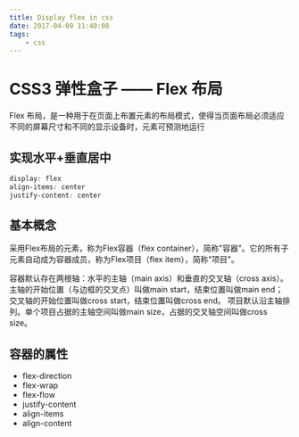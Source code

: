 ```yaml
---
title: Display flex in css
date: 2017-04-09 11:40:08
tags: 
	- css
---
```


# CSS3 弹性盒子 —— Flex 布局

Flex 布局，是一种用于在页面上布置元素的布局模式，使得当页面布局必须适应不同的屏幕尺寸和不同的显示设备时，元素可预测地运行

<!-- more -->

## 实现水平+垂直居中

```CSS
display: flex
align-items: center
justify-content: center
```

## 基本概念

采用Flex布局的元素，称为Flex容器（flex container），简称"容器"。它的所有子元素自动成为容器成员，称为Flex项目（flex item），简称"项目"。

容器默认存在两根轴：水平的主轴（main axis）和垂直的交叉轴（cross axis）。主轴的开始位置（与边框的交叉点）叫做main start，结束位置叫做main end；交叉轴的开始位置叫做cross start，结束位置叫做cross end。
项目默认沿主轴排列。单个项目占据的主轴空间叫做main size，占据的交叉轴空间叫做cross size。

## 容器的属性

+ flex-direction
+ flex-wrap
+ flex-flow
+ justify-content
+ align-items
+ align-content